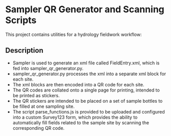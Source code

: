 # Sampler QR Generator and Scanning Scripts
This project contains utilities for a hydrology fieldwork workflow:

## Description
- Sampler is used to generate an xml file called FieldEntry.xml, which is fed into sampler_qr_generator.py.
- sampler_qr_generator.py processes the xml into a separate xml block for each site.
- The xml blocks are then encoded into a QR code for each site.
- The QR codes are collated onto a single page for printing, intended to be printed as stickers. 
- The QR stickers are intended to be placed on a set of sample bottles to be filled at one sampling site.
- The script parse_functions.js is provided to be uploaded and configured into a custom Survey123 form, which provides the ability to automatically fill fields related to the sample site by scanning the corresponding QR code.

